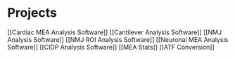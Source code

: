 # Projects
[[Cardiac MEA Analysis Software]]
[[Cantilever Analysis Software]]
[[NMJ Analysis Software]]
[[NMJ ROI Analysis Software]]
[[Neuronal MEA Analysis Software]]
[[CIDP Analysis Software]]
[[MEA Stats]]
[[ATF Conversion]]